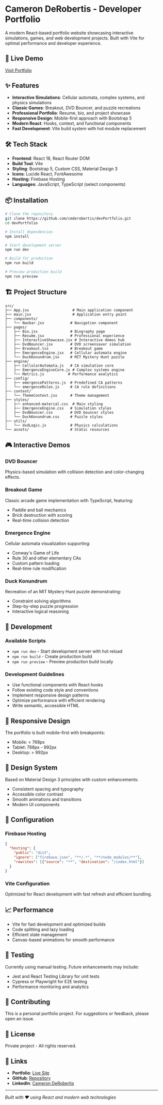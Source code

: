 # Cameron DeRobertis - Developer Portfolio

A modern React-based portfolio website showcasing interactive simulations, games, and web development projects. Built with Vite for optimal performance and developer experience.

## 🚀 Live Demo

[Visit Portfolio](https://your-firebase-url.web.app)

## ✨ Features

- **Interactive Simulations**: Cellular automata, complex systems, and physics simulations
- **Classic Games**: Breakout, DVD Bouncer, and puzzle recreations
- **Professional Portfolio**: Resume, bio, and project showcase
- **Responsive Design**: Mobile-first approach with Bootstrap 5
- **Modern React**: Hooks, context, and functional components
- **Fast Development**: Vite build system with hot module replacement

## 🛠️ Tech Stack

- **Frontend**: React 18, React Router DOM
- **Build Tool**: Vite
- **Styling**: Bootstrap 5, Custom CSS, Material Design 3
- **Icons**: Lucide React, FontAwesome
- **Hosting**: Firebase Hosting
- **Languages**: JavaScript, TypeScript (select components)

## 📦 Installation

```bash
# Clone the repository
git clone https://github.com/cmderobertis/devPortfolio.git
cd devPortfolio

# Install dependencies
npm install

# Start development server
npm run dev

# Build for production
npm run build

# Preview production build
npm run preview
```

## 🏗️ Project Structure

```
src/
├── App.jsx                    # Main application component
├── main.jsx                   # Application entry point
├── components/
│   └── Navbar.jsx            # Navigation component
├── pages/
│   ├── Bio.jsx               # Biography page
│   ├── Resume.jsx            # Professional experience
│   ├── InteractiveShowcase.jsx # Interactive demos hub
│   ├── DvdBouncer.jsx        # DVD screensaver simulation
│   ├── Breakout.tsx          # Breakout game
│   ├── EmergenceEngine.jsx   # Cellular automata engine
│   └── DuckKonundrum.jsx     # MIT Mystery Hunt puzzle
├── engine/
│   ├── CellularAutomata.js   # CA simulation core
│   ├── EmergenceEngineCore.js # Complex systems engine
│   └── Metrics.js           # Performance analytics
├── config/
│   ├── emergencePatterns.js  # Predefined CA patterns
│   └── emergenceRules.js     # CA rule definitions
├── context/
│   └── ThemeContext.jsx      # Theme management
├── styles/
│   ├── enhanced-material.css  # Main styling
│   ├── EmergenceEngine.css   # Simulation styles
│   ├── DvdBouncer.css        # DVD bouncer styles
│   └── DuckKonundrum.css     # Puzzle styles
├── utils/
│   └── dvdLogic.js           # Physics calculations
└── assets/                   # Static resources
```

## 🎮 Interactive Demos

### DVD Bouncer
Physics-based simulation with collision detection and color-changing effects.

### Breakout Game
Classic arcade game implementation with TypeScript, featuring:
- Paddle and ball mechanics
- Brick destruction with scoring
- Real-time collision detection

### Emergence Engine
Cellular automata visualization supporting:
- Conway's Game of Life
- Rule 30 and other elementary CAs
- Custom pattern loading
- Real-time rule modification

### Duck Konundrum
Recreation of an MIT Mystery Hunt puzzle demonstrating:
- Constraint solving algorithms
- Step-by-step puzzle progression
- Interactive logical reasoning

## 🚀 Development

### Available Scripts

- `npm run dev` - Start development server with hot reload
- `npm run build` - Create production build
- `npm run preview` - Preview production build locally

### Development Guidelines

- Use functional components with React hooks
- Follow existing code style and conventions
- Implement responsive design patterns
- Optimize performance with efficient rendering
- Write semantic, accessible HTML

## 📱 Responsive Design

The portfolio is built mobile-first with breakpoints:
- Mobile: < 768px
- Tablet: 768px - 992px
- Desktop: > 992px

## 🎨 Design System

Based on Material Design 3 principles with custom enhancements:
- Consistent spacing and typography
- Accessible color contrast
- Smooth animations and transitions
- Modern UI components

## 🔧 Configuration

### Firebase Hosting

```json
{
  "hosting": {
    "public": "dist",
    "ignore": ["firebase.json", "**/.*", "**/node_modules/**"],
    "rewrites": [{"source": "**", "destination": "/index.html"}]
  }
}
```

### Vite Configuration

Optimized for React development with fast refresh and efficient bundling.

## 📈 Performance

- Vite for fast development and optimized builds
- Code splitting and lazy loading
- Efficient state management
- Canvas-based animations for smooth performance

## 🧪 Testing

Currently using manual testing. Future enhancements may include:
- Jest and React Testing Library for unit tests
- Cypress or Playwright for E2E testing
- Performance monitoring and analytics

## 🤝 Contributing

This is a personal portfolio project. For suggestions or feedback, please open an issue.

## 📄 License

Private project - All rights reserved.

## 🔗 Links

- **Portfolio**: [Live Site](https://your-firebase-url.web.app)
- **GitHub**: [Repository](https://github.com/cmderobertis/devPortfolio)
- **LinkedIn**: [Cameron DeRobertis](https://linkedin.com/in/cameronderobertis)

---

*Built with ❤️ using React and modern web technologies*